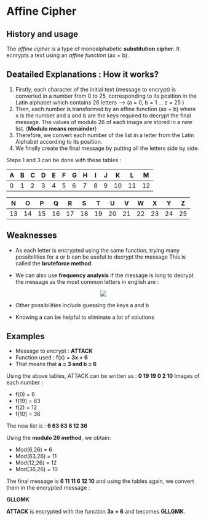 # Affine Cipher

## History and usage

The *affine cipher* is a type of monoalphabetic **substitution cipher**. It ecnrypts a text using an *affine function* (ax + b).

## Deatailed Explanations : How it works?

1. Firstly, each character of the initial text (message to encrypt) is converted in a number from 0 to 25, corresponding to its position in the Latin alphabet which contains 26 letters --> (a = 0, b = 1 ... z = 25 )
2. Then, each number is transformed by an affine function (ax + b) where x is the number and a and b are the keys required to decrypt the final message. The values of modulo 26 of each image are stored in a new list. (**Modulo means remainder**)
3. Therefore, we convert each number of the list in a letter from the Latin Alphabet according to its position.
4. We finally create the final message by putting all the letters side by side.

Steps 1 and 3 can be done with these tables : 

| A | B | C | D | E | F | G | H | I | J | K  | L  | M  |
|---|---|---|---|---|---|---|---|---|---|----|----|----|
| 0 | 1 | 2 | 3 | 4 | 5 | 6 | 7 | 8 | 9 | 10 | 11 | 12 |

| N  | O  | P  | Q  | R  | S  | T  | U  | V  | W  | X  | Y  | Z  |
|----|----|----|----|----|----|----|----|----|----|----|----|----|
| 13 | 14 | 15 | 16 | 17 | 18 | 19 | 20 | 21 | 22 | 23 | 24 | 25 |

## Weaknesses

- As each letter is encrypted using the same function, trying many possibilities for a or b can be useful to decrypt the message This is called the **bruteforce method**.

- We can also use **frequency analysis** if the message is long to decrypt the message as the most common letters in english are :

<p align="center"> 
<img src="https://upload.wikimedia.org/wikipedia/commons/thumb/d/d5/English_letter_frequency_%28alphabetic%29.svg/340px-English_letter_frequency_%28alphabetic%29.svg.png">
</p>

- Other possibilities include guessing the keys a and b

- Knowing a can be helpful to eliminate a lot of solutions

## Examples

- Message to encrypt : **ATTACK**
- Function used : f(x) = **3x + 6**
- That means that **a = 3 and b = 6**

Using the above tables, ATTACK can be written as : **0 19 19 0 2 10**
Images of each number :

- f(0) = 6
- f(19) = 63 
- f(2) = 12
- f(10) = 36

The new list is : **6 63 63 6 12 36**

Using the **modulo 26 method**, we obtain:

- Mod(6,26) = 6
- Mod(63,26) = 11
- Mod(12,26) = 12
- Mod(36,26) = 10

The final message is **6 11 11 6 12 10** and using the tables again, we convert them in the encrypted message :

**GLLGMK**

**ATTACK** is encrypted with the function **3x + 6** and becomes **GLLGMK**.
